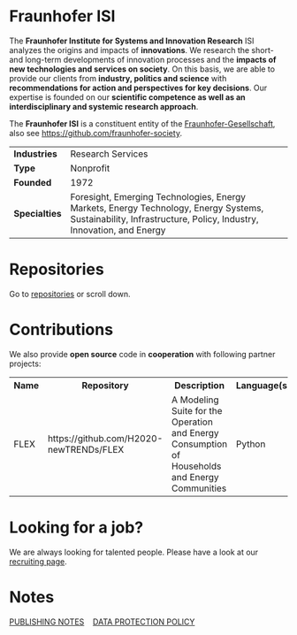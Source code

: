 # Fraunhofer ISI

The **Fraunhofer Institute for Systems and Innovation Research** ISI analyzes the origins and impacts of **innovations**. We research the short- and long-term developments of innovation processes and the **impacts of new technologies and services on society**. On this basis, we are able to provide our clients from **industry, politics and science** with **recommendations for action and perspectives for key decisions**. Our expertise is founded on our **scientific competence as well as an interdisciplinary and systemic research approach**.

The **Fraunhofer ISI** is a constituent entity of the [Fraunhofer-Gesellschaft](https://www.fraunhofer.de/en.html), also see https://github.com/fraunhofer-society.


<table>
  <tr>
    <td><b>Industries</b></td>
    <td>Research Services </td>
  </tr>
  <tr>
    <td><b>Type</b></td>
    <td>Nonprofit</td>
  </tr>
  <tr>
    <td><b>Founded</b></td>
    <td>1972</td>
  </tr>
  <tr>
    <td><b>Specialties</b></td>
    <td>Foresight, Emerging Technologies, Energy Markets, Energy Technology, Energy Systems, Sustainability, Infrastructure, Policy, Industry, Innovation, and Energy</td>
  </tr>
</table>

# Repositories

Go to [repositories](https://github.com/orgs/fraunhofer-isi/repositories) or scroll down.

# Contributions

We also provide **open source** code in **cooperation** with following partner projects:

<html>
<table>
  <tr>
    <th>Name</th>
    <th>Repository</th>
    <th>Description</th>
    <th>Language(s)</th>
    <th>License</th>
  </tr>
  
  <tr>
    <td>FLEX</td>
    <td>https://github.com/H2020-newTRENDs/FLEX</td>
    <td>A Modeling Suite for the Operation and Energy Consumption of Households and Energy Communities</td>
    <td>Python</td>
    <td>MIT</td>
  </tr> 
</table>
</html>



# Looking for a job?

We are always looking for talented people. Please have a look at our [recruiting page](https://jobs.fraunhofer.de/search/?createNewAlert=false&q=&locationsearch=Karlsruhe&optionsFacetsDD_customfield1=&optionsFacetsDD_customfield2=&optionsFacetsDD_customfield3=&optionsFacetsDD_customfield5=&optionsFacetsDD_customfield4=ISI+-+Systems+and+Innovation+Research).

# Notes

[PUBLISHING NOTES](https://www.isi.fraunhofer.de/en/publishing-notes.html) &nbsp;&nbsp;  [DATA PROTECTION POLICY](https://www.isi.fraunhofer.de/en/data_protection.html)
